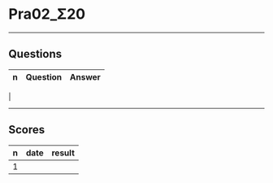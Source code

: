 # Pra02_Σ20

---

## Questions
|n|Question|Answer|
|-|--------|------|
|

---

## Scores
|n|date|result|
|-|----|------|
|1|
